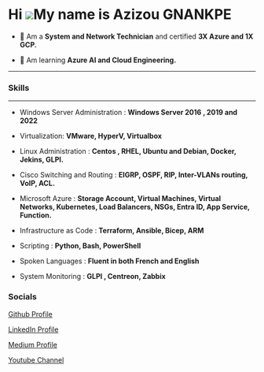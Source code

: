 Hi ![](https://user-images.githubusercontent.com/18350557/176309783-0785949b-9127-417c-8b55-ab5a4333674e.gif)My name is Azizou GNANKPE
======================================================================================================================================



*  🧠 Am a **System and Network Technician** and certified **3X Azure and 1X GCP.**
  
*  🧠 Am learning **Azure AI and Cloud Engineering.**
 -------------------------
  ### Skills
  -------------------------
  - Windows Server Administration : **Windows Server 2016 , 2019 and 2022**
    
  - Virtualization: **VMware, HyperV, Virtualbox**
    
  - Linux Administration : **Centos , RHEL, Ubuntu and Debian, Docker, Jekins, GLPI.**
    
  - Cisco Switching and Routing : **EIGRP, OSPF, RIP, Inter-VLANs routing, VoIP, ACL.**
    
  - Microsoft Azure : **Storage Account, Virtual Machines, Virtual Networks, Kubernetes, Load Balancers, NSGs, Entra ID, App Service, Function.**
    
  - Infrastructure as Code : **Terraform, Ansible, Bicep, ARM**

  -  Scripting : **Python, Bash, PowerShell**
    
  -  Spoken Languages : **Fluent in both French and English**

  - System Monitoring : **GLPI , Centreon, Zabbix**

  ### Socials
                  
                  
[Github Profile](https://www.github.com/Curious4Tech)
                  
[LinkedIn Profile](https://www.linkedin.com/in/azizou-gnankpe/)
                    
[Medium Profile](http://www.medium.com/Curious4Tech)
                    
[Youtube Channel](https://www.youtube.com/@NexTechIQ)
                  
